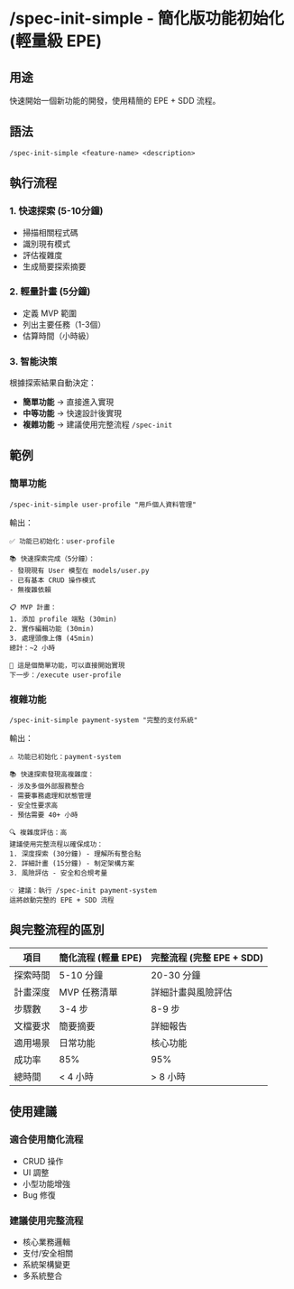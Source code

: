 # /spec-init-simple - 簡化版功能初始化 (輕量級 EPE)

## 用途
快速開始一個新功能的開發，使用精簡的 EPE + SDD 流程。

## 語法
```
/spec-init-simple <feature-name> <description>
```

## 執行流程

### 1. 快速探索 (5-10分鐘)
- 掃描相關程式碼
- 識別現有模式
- 評估複雜度
- 生成簡要探索摘要

### 2. 輕量計畫 (5分鐘)
- 定義 MVP 範圍
- 列出主要任務（1-3個）
- 估算時間（小時級）

### 3. 智能決策
根據探索結果自動決定：
- **簡單功能** → 直接進入實現
- **中等功能** → 快速設計後實現
- **複雜功能** → 建議使用完整流程 `/spec-init`

## 範例

### 簡單功能
```
/spec-init-simple user-profile "用戶個人資料管理"
```
輸出：
```
✅ 功能已初始化：user-profile

📚 快速探索完成（5分鐘）：
- 發現現有 User 模型在 models/user.py
- 已有基本 CRUD 操作模式
- 無複雜依賴

📋 MVP 計畫：
1. 添加 profile 端點 (30min)
2. 實作編輯功能 (30min)
3. 處理頭像上傳 (45min)
總計：~2 小時

🚀 這是個簡單功能，可以直接開始實現
下一步：/execute user-profile
```

### 複雜功能
```
/spec-init-simple payment-system "完整的支付系統"
```
輸出：
```
⚠️ 功能已初始化：payment-system

📚 快速探索發現高複雜度：
- 涉及多個外部服務整合
- 需要事務處理和狀態管理
- 安全性要求高
- 預估需要 40+ 小時

🔍 複雜度評估：高
建議使用完整流程以確保成功：
1. 深度探索 (30分鐘) - 理解所有整合點
2. 詳細計畫 (15分鐘) - 制定架構方案
3. 風險評估 - 安全和合規考量

💡 建議：執行 /spec-init payment-system
這將啟動完整的 EPE + SDD 流程
```

## 與完整流程的區別

| 項目 | 簡化流程 (輕量 EPE) | 完整流程 (完整 EPE + SDD) |
|------|----------------------|---------------------------|
| 探索時間 | 5-10 分鐘 | 20-30 分鐘 |
| 計畫深度 | MVP 任務清單 | 詳細計畫與風險評估 |
| 步驟數 | 3-4 步 | 8-9 步 |
| 文檔要求 | 簡要摘要 | 詳細報告 |
| 適用場景 | 日常功能 | 核心功能 |
| 成功率 | 85% | 95% |
| 總時間 | < 4 小時 | > 8 小時 |

## 使用建議

### 適合使用簡化流程
- CRUD 操作
- UI 調整
- 小型功能增強
- Bug 修復

### 建議使用完整流程
- 核心業務邏輯
- 支付/安全相關
- 系統架構變更
- 多系統整合